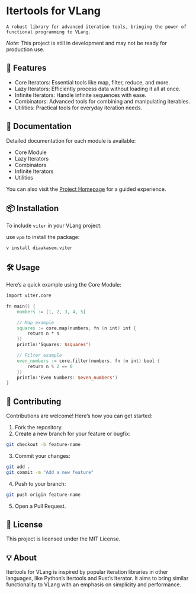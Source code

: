 # Itertools for VLang

	A robust library for advanced iteration tools, bringing the power of functional programming to VLang.

_Note:_ This project is still in development and may not be ready for production use.

## 🚀 Features

- Core Iterators: Essential tools like map, filter, reduce, and more.
- Lazy Iterators: Efficiently process data without loading it all at once.
- Infinite Iterators: Handle infinite sequences with ease.
- Combinators: Advanced tools for combining and manipulating iterables.
- Utilities: Practical tools for everyday iteration needs.

## 📖 Documentation

Detailed documentation for each module is available:

- Core Module
- Lazy Iterators
- Combinators
- Infinite Iterators
- Utilities

You can also visit the [Project Homepage](https://diaakasem.github.io/viter) for a guided experience.

## 📦 Installation

To include `viter` in your VLang project:

use `vpm` to install the package:

```bash
v install diaakasem.viter
```

## 🛠️ Usage

Here’s a quick example using the Core Module:

```v
import viter.core

fn main() {
    numbers := [1, 2, 3, 4, 5]

    // Map example
    squares := core.map(numbers, fn (n int) int {
        return n * n
    })
    println('Squares: $squares')

    // Filter example
    even_numbers := core.filter(numbers, fn (n int) bool {
        return n % 2 == 0
    })
    println('Even Numbers: $even_numbers')
}
```

## 🤝 Contributing

Contributions are welcome! Here’s how you can get started:
1.	Fork the repository.
2.	Create a new branch for your feature or bugfix:

```bash
git checkout -b feature-name
```

3.	Commit your changes:

```bash
git add .
git commit -m "Add a new feature"
```

4.	Push to your branch:

```bash
git push origin feature-name
```

5.	Open a Pull Request.

## 📜 License

This project is licensed under the MIT License.

## 💡 About

Itertools for VLang is inspired by popular iteration libraries in other languages, like Python’s itertools and Rust’s Iterator. It aims to bring similar functionality to VLang with an emphasis on simplicity and performance.
